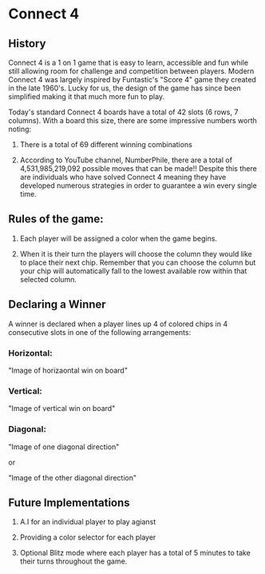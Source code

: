 # Connect 4

## History

Connect 4 is a 1 on 1 game that is easy to learn, accessible and fun while still allowing room for challenge and competition between players. Modern Connect 4 was largely inspired by Funtastic's "Score 4" game they created in the late 1960's. Lucky for us, the design of the game has since been simplified making it that much more fun to play. 

Today's standard Connect 4 boards have a total of 42 slots (6 rows, 7 columns). With a board this size, there are some impressive numbers worth noting:
  
1. There is a total of 69 different winning combinations 
  
2. According to YouTube channel, NumberPhile, there are a total of 4,531,985,219,092 possible moves that can be made!! Despite this there are individuals who have solved Connect 4 meaning they have developed numerous strategies in order to guarantee a win every single time. 


## Rules of the game:

1. Each player will be assigned a color when the game begins. 
  
2. When it is their turn the players will choose the column they would like to place their next chip. Remember that you can choose the column but your chip will automatically fall to the lowest available row within that selected column. 


## Declaring a Winner

A winner is declared when a player lines up 4 of colored chips in 4 consecutive slots in one of the following arrangements:


### Horizontal:

![]()"Image of horizaontal win on board"

### Vertical:

![]()"Image of vertical win on board"

### Diagonal:

![]()"Image of one diagonal direction"

or

![]()"Image of the other diagonal direction"


## Future Implementations 

1. A.I for an individual player to play agianst

2. Providing a color selector for each player

3. Optional Blitz mode where each player has a total of 5 minutes to take their turns throughout the game.
